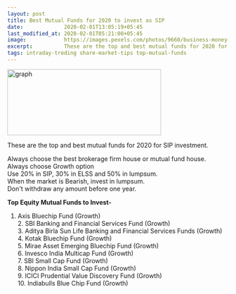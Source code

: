 ```yaml
---
layout: post
title: Best Mutual Funds for 2020 to invest as SIP
date:             2020-02-01T13:05:19+05:45
last_modified_at: 2020-02-01T05:21:00+05:45
image:            https://images.pexels.com/photos/9660/business-money-pink-coins.jpg?auto=compress&cs=tinysrgb&dpr=2&h=650&w=940
excerpt:          These are the top and best mutual funds for 2020 for SIP investment. Always choose the best brokerage firm house or mutual fund house.
tags: intraday-treding share-market-tips top-mutual-funds
---
```


<p><img src="https://images.pexels.com/photos/9660/business-money-pink-coins.jpg?auto=compress&cs=tinysrgb&dpr=2&h=650&w=940" width="350" height="150" alt="graph"></p>

<p>These are the top and best mutual funds for 2020 for SIP investment.</p>

<p>Always choose the best brokerage firm house or mutual fund house.<br />Always choose Growth option<br />Use 20% in SIP, 30% in ELSS and 50% in lumpsum.<br />When the market is Bearish, invest in lumpsum.<br />Don't withdraw any amount before one year.<br /></p>

<strong>Top Equity Mutual Funds to Invest-</strong>
1. Axis Bluechip Fund (Growth) <br/>2. SBI Banking and Financial Services Fund (Growth) <br/> 3. Aditya Birla Sun Life Banking and Financial Services Funds (Growth) <br />4. Kotak Bluechip Fund (Growth)<br/> 5. Mirae Asset Emerging Bluechip Fund (Growth) <br/> 6. Invesco India Multicap Fund (Growth) <br/> 7. SBI Small Cap Fund (Growth) <br/> 8. Nippon India Small Cap Fund (Growth) <br/> 9. ICICI Prudential Value Discovery Fund (Growth) <br />10. Indiabulls Blue Chip Fund (Growth) <br />

